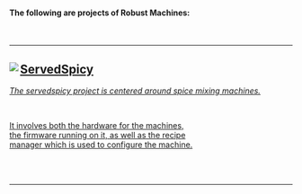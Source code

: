 #### The following are projects of **Robust Machines**:

<br>

---

<a href = 'https://github.com/ServedSpicy'>
  <img
    src = 'https://avatars.githubusercontent.com/u/101571540?s=200&v=4'
    align = left
  />
  
## ServedSpicy

*The servedspicy project is centered around spice mixing machines.*

<br>

It involves both the hardware for the machines, <br>
the firmware running on it, as well as the recipe <br>
manager which is used to configure the machine.

<br>
<br>
  
</a>  

---

<br>

